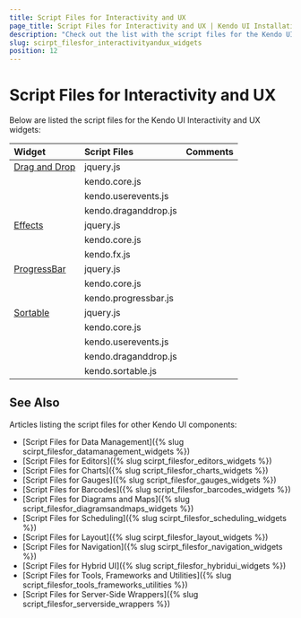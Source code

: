```yaml
---
title: Script Files for Interactivity and UX
page_title: Script Files for Interactivity and UX | Kendo UI Installation
description: "Check out the list with the script files for the Kendo UI Interactivity and UX widgets."
slug: scirpt_filesfor_interactivityandux_widgets
position: 12
---
```


# Script Files for Interactivity and UX

Below are listed the script files for the Kendo UI Interactivity and UX widgets:

| Widget				| Script Files								| Comments					|
| :---					| :---										| :---						|
| [Drag and Drop](http://demos.telerik.com/kendo-ui/dragdrop/index)| jquery.js||
|						| kendo.core.js						|				|
|						| kendo.userevents.js				|				|
|						| kendo.draganddrop.js				|				|
| [Effects](http://demos.telerik.com/kendo-ui/fx/expand)| jquery.js|		|
|						| kendo.core.js						|				|
|						| kendo.fx.js						|				|
| [ProgressBar](http://demos.telerik.com/kendo-ui/progressbar/index)| jquery.js| 				|
| 						| kendo.core.js								| 							|
| 						| kendo.progressbar.js						| 							|
| [Sortable](http://demos.telerik.com/kendo-ui/sortable/index)| jquery.js|	|
|						| kendo.core.js						|				|
|						| kendo.userevents.js				|				|
| 						| kendo.draganddrop.js				|				|
| 						| kendo.sortable.js					|				|

## See Also

Articles listing the script files for other Kendo UI components:

+ [Script Files for Data Management]({% slug scirpt_filesfor_datamanagement_widgets %})  
+ [Script Files for Editors]({% slug scirpt_filesfor_editors_widgets %})
+ [Script Files for Charts]({% slug script_filesfor_charts_widgets %})
+ [Script Files for Gauges]({% slug script_filesfor_gauges_widgets %})
+ [Script Files for Barcodes]({% slug script_filesfor_barcodes_widgets %})
+ [Script Files for Diagrams and Maps]({% slug script_filesfor_diagramsandmaps_widgets %})
+ [Script Files for Scheduling]({% slug scirpt_filesfor_scheduling_widgets %})
+ [Script Files for Layout]({% slug scirpt_filesfor_layout_widgets %})
+ [Script Files for Navigation]({% slug scirpt_filesfor_navigation_widgets %})
+ [Script Files for Hybrid UI]({% slug script_filesfor_hybridui_widgets %})
+ [Script Files for Tools, Frameworks and Utilities]({% slug script_filesfor_tools_frameworks_utilities %})
+ [Script Files for Server-Side Wrappers]({% slug script_filesfor_serverside_wrappers %})
